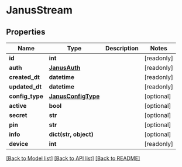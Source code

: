 # JanusStream


## Properties
Name | Type | Description | Notes
------------ | ------------- | ------------- | -------------
**id** | **int** |  | [readonly] 
**auth** | [**JanusAuth**](JanusAuth.md) |  | [readonly] 
**created_dt** | **datetime** |  | [readonly] 
**updated_dt** | **datetime** |  | [readonly] 
**config_type** | [**JanusConfigType**](JanusConfigType.md) |  | [optional] 
**active** | **bool** |  | [optional] 
**secret** | **str** |  | [optional] 
**pin** | **str** |  | [optional] 
**info** | **dict(str, object)** |  | [optional] 
**device** | **int** |  | [readonly] 

[[Back to Model list]](../README.md#documentation-for-models) [[Back to API list]](../README.md#documentation-for-api-endpoints) [[Back to README]](../README.md)


